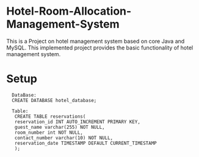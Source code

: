# Hotel-Room-Allocation-Management-System
This is a Project on hotel management system based on core Java and MySQL. This implemented project provides the basic functionality of hotel management system.
# Setup
      DataBase:
      CREATE DATABASE hotel_database;

      Table:
       CREATE TABLE reservations(
       reservation_id INT AUTO_INCREMENT PRIMARY KEY,
       guest_name varchar(255) NOT NULL,
       room_number int NOT NULL,
       contact_number varchar(10) NOT NULL,
       reservation_date TIMESTAMP DEFAULT CURRENT_TIMESTAMP
       );
         
